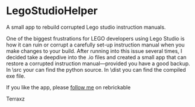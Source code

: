 # LegoStudioHelper
A small app to rebuild corrupted Lego studio instruction manuals.

One of the biggest frustrations for LEGO developers using Lego Studio is how it can ruin or corrupt a carefully set-up instruction manual when you make changes to your build. After running into this issue several times, I decided take a deepdive into the .io files and created a small app that can restore a corrupted instruction manual—provided you have a good backup.
In \src your can find the python source.
In \dist you can find the compiled exe file.

If you like the app, please [follow me](https://rebrickable.com/users/Terraxz/mocs/) on rebrickable

Terraxz
